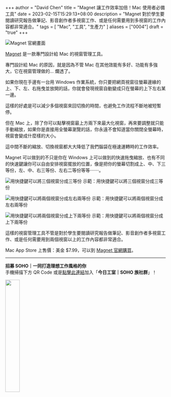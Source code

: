 +++
author = "David Chen"
title = "Magnet 讓工作效率加倍！Mac 使用者必備工具"
date = 2023-02-15T15:29:13+08:00
description = "Magnet 對於學生要閱讀研究報告做筆記、影音創作者多視窗工作、或是任何需要用到多視窗的工作內容都非常適合。"
tags = [
    "Mac",
    "工具",
    "生產力"
]
aliases = ["0004"]
draft = "true"
+++

![Magnet 官網畫面](cover.png)

[Magnet](https://magnet.crowdcafe.com/) 是一款專門設計給 Mac 的視窗管理工具。

專門設計給 Mac 的原因，就是因為不管 Mac 在其他效能有多好、功能有多強大，它在視窗管理做的... 爛透了。

如果你現在手邊有一台用 Windows 作業系統，你只要把網頁視窗往螢幕邊緣的上、下、左、右拖曳並放開的話，你就會發現視窗自動變成只在螢幕的上下左右某一邊。

這樣的好處是可以減少多個視窗來回切換的時間，也避免工作流程不斷地被短暫停。

但在 Mac 上，除了你可以點擊視窗最上方兩下來最大化視窗，再來要調整就只能手動縮放，如果你是直接用全螢幕瀏覽的話，你永遠不會知道當你關閉全螢幕時，視窗會變成什麼樣的大小。

這中間不斷的縮放、切換視窗都大大降低了我們腦袋在極速運轉時的工作效率。

Magnet 可以做到的不只是你在 Windows 上可以做到的快速拖曳縮放、也有不同的快速鍵讓你可以自由安排視窗擺放的位置，像是把你的螢幕切割成上、中、下三等份，左、中、右三等份、左右二等份等等⋯⋯。

![用快捷鍵可以將三個視窗分成三等份](1.png)
示範：用快捷鍵可以將三個視窗分成三等份


![用快捷鍵可以將兩個視窗分成左右兩等份](2.png)
示範：用快捷鍵可以將兩個視窗分成左右兩等份


![用快捷鍵可以將兩個視窗分成上下兩等份](3.png)
示範：用快捷鍵可以將兩個視窗分成上下兩等份

這樣的視窗管理工具不管是對於學生要閱讀研究報告做筆記、影音創作者多視窗工作、或是任何需要用到兩個視窗以上的工作內容都非常適合。

Mac App Store 上售價：美金 $7.99，可以到 [Magnet 官網購買](https://magnet.crowdcafe.com/)。

---

**招募 SOHO｜一同打造理想工作風格的你**\
手機掃描下方 QR Code 或是[點擊此連結](https://line.me/ti/g2/p81-vzP_GOANlifYsaK9fzFkCfunayNiXmCiWQ?utm_source=invitation&utm_medium=link_copy&utm_campaign=default)加入「**今日工室｜SOHO 族社群**」！

<img src="line.png" width="30%" >